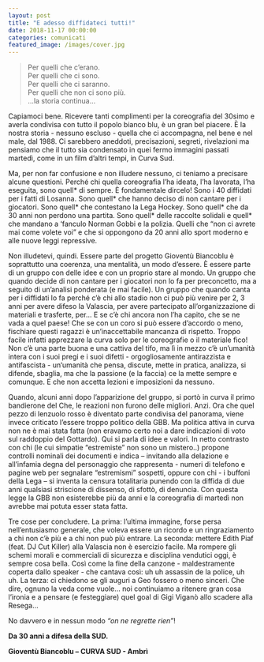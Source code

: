 ```yaml
---
layout: post
title: "E adesso diffidateci tutti!"
date: 2018-11-17 00:00:00
categories: comunicati
featured_image: /images/cover.jpg
---
```


>Per quelli che c’erano.  
>Per quelli che ci sono.  
>Per quelli che ci saranno.  
>Per quelli che non ci sono più.  
>...la storia continua...  

Capiamoci bene. Ricevere tanti complimenti per la coreografia del 30simo e averla condivisa con tutto il popolo bianco blu, è un gran bel piacere. È la nostra storia - nessuno escluso - quella che ci accompagna, nel bene e nel male, dal 1988. Ci sarebbero aneddoti, precisazioni, segreti, rivelazioni ma pensiamo che il tutto sia condensato in quei fermo immagini passati martedì, come in un film d’altri tempi, in Curva Sud.

Ma, per non far confusione e non illudere nessuno, ci teniamo a precisare alcune questioni. Perché chi quella coreografia l’ha ideata, l’ha lavorata, l’ha eseguita, sono quell* di sempre. È fondamentale dircelo! Sono i 40 diffidati per i fatti di Losanna. Sono quell* che hanno deciso di non cantare per i giocatori. Sono quell* che contestano la Lega Hockey. Sono quell* che da 30 anni non perdono una partita. Sono quell* delle raccolte solidali e quell* che mandano a ‘fanculo Norman Gobbi e la polizia. Quelli che “non ci avrete mai come volete voi” e che si oppongono da 20 anni allo sport moderno e alle nuove leggi repressive.

Non illudetevi, quindi. Essere parte del progetto Gioventù Biancoblu è soprattutto una coerenza, una mentalità, un modo d’essere. È essere parte di un gruppo con delle idee e con un proprio stare al mondo. Un gruppo che quando decide di non cantare per i giocatori non lo fa per preconcetto, ma a seguito di un’analisi ponderata (e mai facile). Un gruppo che quando canta per i diffidati lo fa perché c’è chi allo stadio non ci può più venire per 2, 3 anni per avere difeso la Valascia, per avere partecipato all’organizzazione di materiali e trasferte, per... E se c’è chi ancora non l’ha capito, che se ne vada a quel paese! Che se con un coro si può essere d’accordo o meno, fischiare questi ragazzi è un’inaccettabile mancanza di rispetto. Troppo facile infatti apprezzare la curva solo per le coreografie o il materiale fico! Non c’è una parte buona e una cattiva del tifo, ma lì in mezzo c’è un’umanità intera con i suoi pregi  e i suoi difetti - orgogliosamente antirazzista e antifascista - un‘umanità che pensa, discute, mette in pratica, analizza, si difende, sbaglia, ma che la passione (e la faccia) ce la mette sempre e comunque. E che non accetta lezioni e imposizioni da nessuno.

Quando, alcuni anni dopo l’apparizione del gruppo, si portò in curva il primo bandierone del Che, le reazioni non furono delle migliori. Anzi. Ora che quel pezzo di lenzuolo rosso è diventato parte condivisa del panorama, viene invece criticato l’essere troppo politico della GBB. Ma politica attiva in curva non ne è mai stata fatta (non eravamo certo noi a dare indicazioni di voto sul raddoppio del Gottardo). Qui si parla di idee e valori. In netto contrasto con chi (le cui simpatie “estremiste” non sono un mistero..) propone controlli nominali dei documenti e indica – invitando alla delazione e all’infamia degna del personaggio che rappresenta - numeri di telefono e pagine web per segnalare “estremismi” sospetti, oppure con chi - i buffoni della Lega – si inventa la censura totalitaria punendo con la diffida di due anni qualsiasi striscione di dissenso, di sfottò, di denuncia. Con questa legge la GBB non esisterebbe più da anni e la coreografia di martedì non avrebbe mai potuta esser stata fatta.

Tre cose per concludere. La prima: l’ultima immagine, forse persa nell’entusiasmo generale, che voleva essere un ricordo e un ringraziamento a chi non c’è più e a chi non può più entrare. La seconda: mettere Edith Piaf (feat. DJ Cut Killer) alla Valascia non è esercizio facile. Ma rompere gli schemi morali e commerciali di sicurezza e disciplina vendutici oggi, è sempre cosa bella. Così come la fine della canzone - maldestramente coperta dallo speaker - che cantava così: uh uh assassin de la police, uh uh. La terza: ci chiedono se gli auguri a Geo fossero o meno sinceri. Che dire, ognuno la veda come vuole… noi continuiamo a ritenere gran cosa l’ironia e a pensare (e festeggiare) quel goal di Gigi Viganò allo scadere alla Resega...

No davvero e in nessun modo _“on ne regrette rien”_!  

__Da 30 anni a difesa della SUD.__ 

__Gioventù Biancoblu – CURVA SUD - Ambrì__

